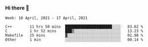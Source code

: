 ### Hi there 👋
<!--START_SECTION:waka-->
```text
Week: 10 April, 2021 - 17 April, 2021

C++        11 hrs 50 mins  █████████████████████░░░░   83.62 % 
C          1 hr 52 mins    ███▒░░░░░░░░░░░░░░░░░░░░░   13.23 % 
Makefile   25 mins         ▓░░░░░░░░░░░░░░░░░░░░░░░░   02.98 % 
Other      1 min           ░░░░░░░░░░░░░░░░░░░░░░░░░   00.14 % 
```
<!--END_SECTION:waka-->

<p align="center"> </p>


<!--
**thallard/thallard** is a ✨ _special_ ✨ repository because its `README.md` (this file) appears on your GitHub profile.

Here are some ideas to get you started:

- 🔭 I’m currently working on ...
- 🌱 I’m currently learning ...
- 👯 I’m looking to collaborate on ...
- 🤔 I’m looking for help with ...
- 💬 Ask me about ...
- 📫 How to reach me: ...
- 😄 Pronouns: ...
- ⚡ Fun fact: ...
-->
